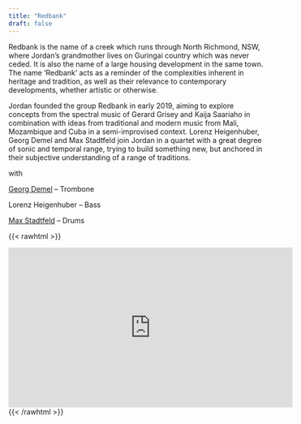 ```yaml
---
title: "Redbank"
draft: false
---
```


Redbank is the name of a creek which runs through North Richmond, NSW, where Jordan’s grandmother lives on Guringai country which was never ceded. It is also the name of a large housing development in the same town. The name ‘Redbank’ acts as a reminder of the complexities inherent in heritage and tradition, as
 well as their relevance to contemporary developments, whether artistic or otherwise.

Jordan founded the group Redbank in early 2019, aiming to explore concepts from the spectral music of Gerard Grisey and Kaija Saariaho in combination with 
ideas from traditional and modern music from Mali, Mozambique and Cuba in a semi-improvised context. Lorenz Heigenhuber, Georg Demel and Max Stadtfeld join Jordan in a quartet with a great degree of sonic and temporal range, trying to build something new, but anchored in their subjective understanding of a range of traditions.



with

[Georg Demel](https://georgdemel.de/) – Trombone

Lorenz Heigenhuber – Bass

[Max Stadtfeld](https://www.max-stadtfeld.de/) – Drums

{{< rawhtml >}}
<iframe width="560" height="315" src="https://www.youtube.com/embed/Nm_XdXiszCM" title="YouTube video player" frameborder="0" allow="accelerometer; autoplay; clipboard-write; encrypted-media; gyroscope; picture-in-picture" allowfullscreen></iframe>
{{< /rawhtml >}}
